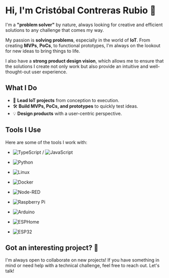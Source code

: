 # Hi, I'm Cristóbal Contreras Rubio 👋

I'm a **"problem solver"** by nature, always looking for creative and efficient solutions to any challenge that comes my way.

My passion is **solving problems**, especially in the world of **IoT**. From creating **MVPs**, **PoCs**, to functional prototypes, I'm always on the lookout for new ideas to bring things to life.

I also have a **strong product design vision**, which allows me to ensure that the solutions I create not only work but also provide an intuitive and well-thought-out user experience.

## What I Do

- 🚀 **Lead IoT projects** from conception to execution.
- 🛠️ **Build MVPs, PoCs, and prototypes** to quickly test ideas.
- 💡 **Design products** with a user-centric perspective.

## Tools I Use

Here are some of the tools I work with:

- ![TypeScript](https://img.shields.io/badge/-TypeScript-3178C6?style=flat&logo=typescript&logoColor=white) / ![JavaScript](https://img.shields.io/badge/-JavaScript-F0DB4F?style=flat&logo=javascript&logoColor=white)  
  
- ![Python](https://img.shields.io/badge/-Python-3776AB?style=flat&logo=python&logoColor=white)
  
- ![Linux](https://img.shields.io/badge/-Linux-FCC624?style=flat&logo=linux&logoColor=white)

- ![Docker](https://img.shields.io/badge/-Docker-2496ED?style=flat&logo=docker&logoColor=white)

- ![Node-RED](https://img.shields.io/badge/-Node--RED-AA4444?style=flat&logo=node-red&logoColor=white)

- ![Raspberry Pi](https://img.shields.io/badge/-Raspberry%20Pi-A22846?style=flat&logo=raspberry-pi&logoColor=white)

- ![Arduino](https://img.shields.io/badge/-Arduino-00979D?style=flat&logo=arduino&logoColor=white)

- ![ESPHome](https://img.shields.io/badge/-ESPHome-41BDF9?style=flat&logo=esphome&logoColor=white)

- ![ESP32](https://img.shields.io/badge/-ESP32-3C8EFC?style=flat&logo=espressif&logoColor=white)


## Got an interesting project? 💬

I'm always open to collaborate on new projects! If you have something in mind or need help with a technical challenge, feel free to reach out. Let's talk!

